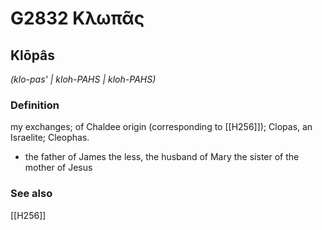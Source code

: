# G2832 Κλωπᾶς

## Klōpâs

_(klo-pas' | kloh-PAHS | kloh-PAHS)_

### Definition

my exchanges; of Chaldee origin (corresponding to [[H256]]); Clopas, an Israelite; Cleophas.

- the father of James the less, the husband of Mary the sister of the mother of Jesus

### See also

[[H256]]

